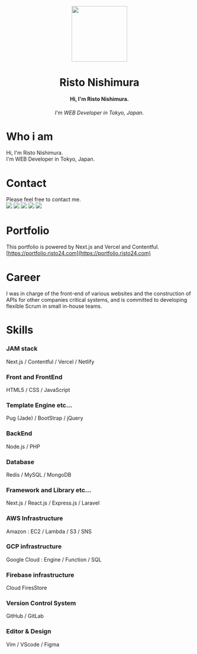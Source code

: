 [github-badge]: https://img.shields.io/badge/github--blue.svg?style=social&logo=github
[github-link]: https://github.com/risto24
[facebook-badge]: https://img.shields.io/badge/facebook--blue.svg?style=social&logo=facebook
[facebook-link]: https://facebook.com/risto24
[qiita-badge]: https://img.shields.io/badge/qiita--green.svg?style=social&logo=qiita
[qiita-link]: https://qiita.com/risto24
[wantedly-badge]: https://img.shields.io/badge/wantedly--blue.svg?style=social&logo=wikipedia
[wantedly-link]: https://www.wantedly.com/users/98406748
[twitter-badge]: https://img.shields.io/badge/twitter--blue.svg?style=social&logo=twitter
[twitter-link]: https://twitter.com/risto_jp

<div align="center">
  <img src="https://avatars3.githubusercontent.com/u/46432541?s=460&u=aadad697e30023f899e1c9bfd3c978867f636a84&v=4" width="150">
  <h1>Risto Nishimura</h1>
  <strong>Hi, I'm Risto Nishimura. </strong>
  <h6>I'm WEB Developer in Tokyo, Japan.</h6>
</div>

# Who i am
Hi, I'm Risto Nishimura. <br>
I'm WEB Developer in Tokyo, Japan.

# Contact
Please feel free to contact me. <br>
[![][github-badge]][github-link] [![][facebook-badge]][facebook-link] [![][qiita-badge]][qiita-link] [![][wantedly-badge]][wantedly-link] [![][twitter-badge]][twitter-link]

# Portfolio
This portfolio is powered by Next.js and Vercel and Contentful. <br>
[https://portfolio.risto24.com](https://portfolio.risto24.com)

# Career
I was in charge of the front-end of various websites and the construction of APIs for other companies critical systems, and is committed to developing flexible Scrum in small in-house teams. 

# Skills

### JAM stack
Next.js / Contentful / Vercel / Netlify

### Front and FrontEnd
HTML5 / CSS / JavaScript

### Template Engine etc...
Pug (Jade) / BootStrap / jQuery

### BackEnd
Node.js / PHP

### Database
Redis / MySQL / MongoDB

### Framework and Library etc...
Next.js / React.js / Express.js / Laravel

### AWS Infrastructure
Amazon : EC2 / Lambda / S3 / SNS

### GCP infrastructure
Google Cloud : Engine / Function / SQL

### Firebase infrastructure
Cloud FiresStore

### Version Control System
GitHub / GitLab

### Editor & Design
Vim / VScode / Figma
